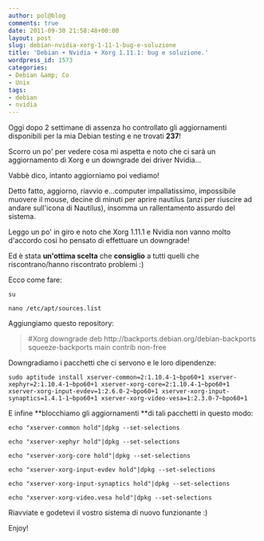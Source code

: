 ```yaml
---
author: pol@blog
comments: true
date: 2011-09-30 21:58:48+00:00
layout: post
slug: debian-nvidia-xorg-1-11-1-bug-e-soluzione
title: 'Debian + Nvidia + Xorg 1.11.1: bug e soluzione.'
wordpress_id: 1573
categories:
- Debian &amp; Co
- Unix
tags:
- debian
- nvidia
---
```


Oggi dopo 2 settimane di assenza ho controllato gli aggiornamenti disponibili per la mia Debian testing e ne trovati **237**!

Scorro un po' per vedere cosa mi aspetta e noto che ci sarà un aggiornamento di Xorg e un downgrade dei driver Nvidia...

Vabbè dico, intanto aggiorniamo poi vediamo!

Detto fatto, aggiorno, riavvio e...computer impallatissimo, impossibile muovere il mouse, decine di minuti per aprire nautilus (anzi per riuscire ad andare sull'icona di Nautilus), insomma un rallentamento assurdo del sistema.

Leggo un po' in giro e noto che Xorg 1.11.1 e Nvidia non vanno molto d'accordo così ho pensato di effettuare un downgrade!

Ed è stata **un'ottima scelta** che **consiglio** a tutti quelli che riscontrano/hanno riscontrato problemi :)

<!-- more -->Ecco come fare:


`su`




`nano /etc/apt/sources.list`


Aggiungiamo questo repository:


<blockquote>#Xorg downgrade
deb http://backports.debian.org/debian-backports squeeze-backports main contrib non-free</blockquote>


Downgradiamo i pacchetti che ci servono e le loro dipendenze:


`sudo aptitude install xserver-common=2:1.10.4-1~bpo60+1 xserver-xephyr=2:1.10.4-1~bpo60+1 xserver-xorg-core=2:1.10.4-1~bpo60+1 xserver-xorg-input-evdev=1:2.6.0-2~bpo60+1 xserver-xorg-input-synaptics=1.4.1-1~bpo60+1 xserver-xorg-video-vesa=1:2.3.0-7~bpo60+1`


E infine **blocchiamo gli aggiornamenti **di tali pacchetti in questo modo:


`echo "xserver-common hold"|dpkg --set-selections`




`echo "xserver-xephyr hold"|dpkg --set-selections`




`echo "xserver-xorg-core hold"|dpkg --set-selections`




`echo "xserver-xorg-input-evdev hold"|dpkg --set-selections`




`echo "xserver-xorg-input-synaptics hold"|dpkg --set-selections`




`echo "xserver-xorg-video.vesa hold"|dpkg --set-selections`


Riavviate e godetevi il vostro sistema di nuovo funzionante :)

Enjoy!
